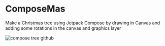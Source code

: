 # ComposeMas

Make a Christmas tree using Jetpack Compose by drawing in Canvas and adding some rotations in the canvas and graphics layer

![compose tree github](https://user-images.githubusercontent.com/40097879/209830575-97ba3fb6-c204-4f41-ae70-1dce7d826582.gif)
